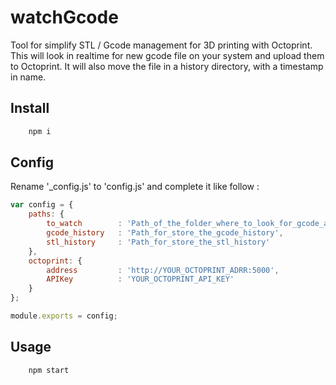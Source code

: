 # watchGcode
Tool for simplify STL / Gcode management for 3D printing with Octoprint.<br>
This will look in realtime for new gcode file on your system and upload them to Octoprint.
It will also move the file in a history directory, with a timestamp in name.

## Install
```js
	npm i
```

## Config

Rename '_config.js' to 'config.js' and complete it like follow :
```js
var config = {
	paths: {
		to_watch		: 'Path_of_the_folder_where_to_look_for_gcode_and_stl_file',
		gcode_history  	: 'Path_for_store_the_gcode_history',
		stl_history    	: 'Path_for_store_the_stl_history'
	},
	octoprint: {
		address			: 'http://YOUR_OCTOPRINT_ADRR:5000',
		APIKey			: 'YOUR_OCTOPRINT_API_KEY'
	}
};

module.exports = config;
```

## Usage
```js
	npm start
```
